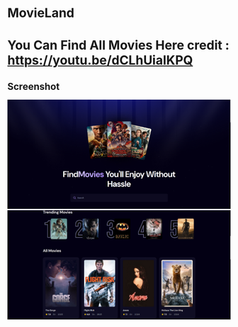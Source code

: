 
# MovieLand
You Can Find All Movies Here
credit : https://youtu.be/dCLhUialKPQ
=======
## Screenshot

![MovieLand Screenshot](src/assets/screenshot.png)
![MovieLand Screenshot](src/assets/screenshot1.png)
